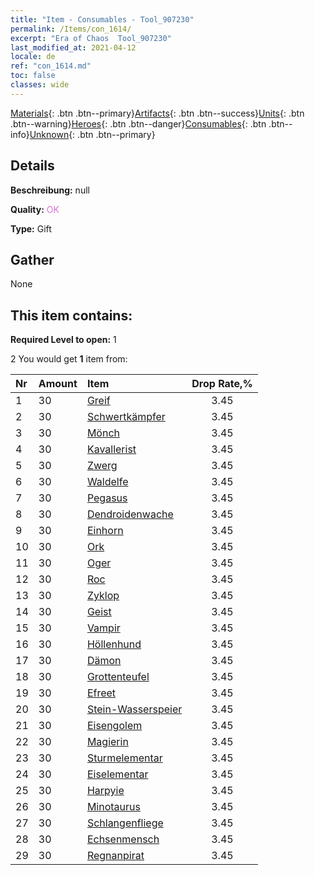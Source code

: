 ```yaml
---
title: "Item - Consumables - Tool_907230"
permalink: /Items/con_1614/
excerpt: "Era of Chaos  Tool_907230"
last_modified_at: 2021-04-12
locale: de
ref: "con_1614.md"
toc: false
classes: wide
---
```

 [Materials](/de/Items/){: .btn .btn--primary}[Artifacts](/de/Items/Artifacts/){: .btn .btn--success}[Units](/de/Items/Units/){: .btn .btn--warning}[Heroes](/de/Items/Heroes/){: .btn .btn--danger}[Consumables](/de/Items/Consumables/){: .btn .btn--info}[Unknown](/de/Items/Unknown/){: .btn .btn--primary}

## Details
 **Beschreibung:** null

 **Quality:** <span style="color: #DA70D6">OK</span>

 **Type:** Gift

## Gather

  None

## This item contains:

 **Required Level to open:** 1

 2 You would get **1** item  from:

  | Nr | Amount |     Item    | Drop Rate,% |
  |:---|:-------|:------------|:---------:|
  | 1 | 30 | [Greif](/de/Items/unt_192/) | 3.45 | 
  | 2 | 30 | [Schwertkämpfer](/de/Items/unt_193/) | 3.45 | 
  | 3 | 30 | [Mönch](/de/Items/unt_194/) | 3.45 | 
  | 4 | 30 | [Kavallerist](/de/Items/unt_195/) | 3.45 | 
  | 5 | 30 | [Zwerg](/de/Items/unt_200/) | 3.45 | 
  | 6 | 30 | [Waldelfe](/de/Items/unt_201/) | 3.45 | 
  | 7 | 30 | [Pegasus](/de/Items/unt_202/) | 3.45 | 
  | 8 | 30 | [Dendroidenwache](/de/Items/unt_203/) | 3.45 | 
  | 9 | 30 | [Einhorn](/de/Items/unt_204/) | 3.45 | 
  | 10 | 30 | [Ork](/de/Items/unt_219/) | 3.45 | 
  | 11 | 30 | [Oger](/de/Items/unt_220/) | 3.45 | 
  | 12 | 30 | [Roc](/de/Items/unt_221/) | 3.45 | 
  | 13 | 30 | [Zyklop](/de/Items/unt_222/) | 3.45 | 
  | 14 | 30 | [Geist](/de/Items/unt_210/) | 3.45 | 
  | 15 | 30 | [Vampir](/de/Items/unt_211/) | 3.45 | 
  | 16 | 30 | [Höllenhund](/de/Items/unt_228/) | 3.45 | 
  | 17 | 30 | [Dämon](/de/Items/unt_229/) | 3.45 | 
  | 18 | 30 | [Grottenteufel](/de/Items/unt_230/) | 3.45 | 
  | 19 | 30 | [Efreet](/de/Items/unt_231/) | 3.45 | 
  | 20 | 30 | [Stein-Wasserspeier](/de/Items/unt_236/) | 3.45 | 
  | 21 | 30 | [Eisengolem](/de/Items/unt_237/) | 3.45 | 
  | 22 | 30 | [Magierin](/de/Items/unt_238/) | 3.45 | 
  | 23 | 30 | [Sturmelementar](/de/Items/unt_263/) | 3.45 | 
  | 24 | 30 | [Eiselementar](/de/Items/unt_264/) | 3.45 | 
  | 25 | 30 | [Harpyie](/de/Items/unt_245/) | 3.45 | 
  | 26 | 30 | [Minotaurus](/de/Items/unt_248/) | 3.45 | 
  | 27 | 30 | [Schlangenfliege](/de/Items/unt_255/) | 3.45 | 
  | 28 | 30 | [Echsenmensch](/de/Items/unt_254/) | 3.45 | 
  | 29 | 30 | [Regnanpirat](/de/Items/unt_273/) | 3.45 | 
